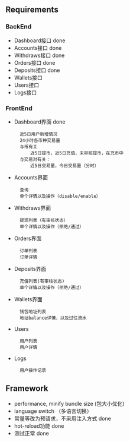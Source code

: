 
## Requirements

### BackEnd
- Dashboard接口  done
- Accounts接口    done
- Withdraws接口   done
- Orders接口      done
- Deposits接口    done
- Wallets接口
- Users接口
- Logs接口

### FrontEnd
- Dashboard界面  done

        近5日用户新增情况
        24小时各币种交易量
        与币有关
            近5日提币，近5日充值，未审核提币，在充币中
        与交易对有关：
            近5日交易量，今日交易量（分时）

- Accounts界面

        查询
        单个详情以及操作（disable/enable）

- Withdraws界面

        提现列表（有审核状态）
        单个详情以及操作（拒绝/通过）

- Orders界面

        订单列表
        订单详情

- Deposits界面

        充值列表(有审核状态)
        单个详情以及操作（拒绝/通过）

- Wallets界面

        钱包地址列表
        地址balance详情，以及过往流水

- Users

        用户列表
        用户详情

- Logs
    
        用户操作记录

## Framework

- performance, minify bundle size  (包大小优化)
- language switch （多语言切换）
- 常量等改为预请求，不采用注入方式  done
- hot-reload功能  done
- 测试正常  done
